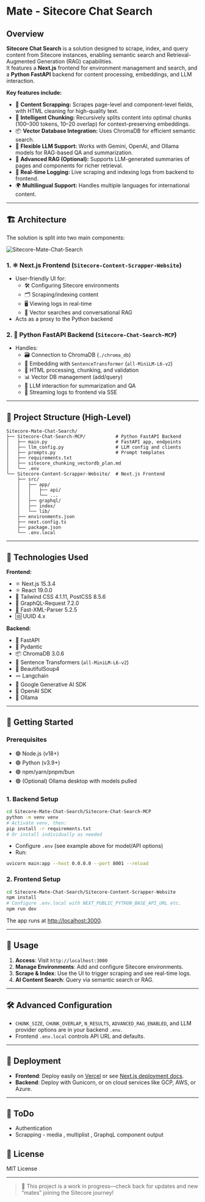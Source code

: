 # Mate - Sitecore Chat Search

## Overview

**Sitecore Chat Search** is a solution designed to scrape, index, and query content from Sitecore instances, enabling semantic search and Retrieval-Augmented Generation (RAG) capabilities.\
It features a **Next.js** frontend for environment management and search, and a **Python FastAPI** backend for content processing, embeddings, and LLM interaction.

**Key features include:**

- 🧩 **Content Scrapping:** Scrapes page-level and component-level fields, with HTML cleaning for high-quality text.
- 📏 **Intelligent Chunking:** Recursively splits content into optimal chunks (100–300 tokens, 10–20 overlap) for context-preserving embeddings.
- 📦 **Vector Database Integration:** Uses ChromaDB for efficient semantic search.
- 🤹 **Flexible LLM Support:** Works with Gemini, OpenAI, and Ollama models for RAG-based QA and summarization.
- 🚀 **Advanced RAG (Optional):** Supports LLM-generated summaries of pages and components for richer retrieval.
- 📡 **Real-time Logging:** Live scraping and indexing logs from backend to frontend.
- 🌍 **Multilingual Support:** Handles multiple languages for international content.

---

## 🏗️ Architecture

The solution is split into two main components:


![Sitecore-Mate-Chat-Search](https://github.com/user-attachments/assets/adffa7df-337b-4dcb-9a5b-ea4b631ea231)



### 1. ⚛️ Next.js Frontend (`Sitecore-Content-Scrapper-Website`)

- User-friendly UI for:
  - 🛠️ Configuring Sitecore environments
  - 🗂️ Scraping/indexing content
  - 🖥️ Viewing logs in real-time
  - 🔎 Vector searches and conversational RAG
- Acts as a proxy to the Python backend

### 2. 🐍 Python FastAPI Backend (`Sitecore-Chat-Search-MCP`)

- Handles:
  - 🗃️ Connection to ChromaDB (`./chroma_db`)
  - 🧬 Embedding with `SentenceTransformer` (`all-MiniLM-L6-v2`)
  - 🧹 HTML processing, chunking, and validation
  - 📊 Vector DB management (add/query)
  - 🧠 LLM interaction for summarization and QA
  - 🔗 Streaming logs to frontend via SSE

---

## 📂 Project Structure (High-Level)

```
Sitecore-Mate-Chat-Search/
├── Sitecore-Chat-Search-MCP/           # Python FastAPI Backend
│   ├── main.py                         # FastAPI app, endpoints
│   ├── llm_config.py                   # LLM config and clients
│   ├── prompts.py                      # Prompt templates
│   ├── requirements.txt
│   ├── sitecore_chunking_vectordb_plan.md
│   └── .env
└── Sitecore-Content-Scrapper-Website/  # Next.js Frontend
    ├── src/
    │   ├── app/
    │   │   ├── api/
    │   │   └── ...
    │   ├── graphql/
    │   ├── index/
    │   └── lib/
    ├── environments.json
    ├── next.config.ts
    ├── package.json
    └── .env.local
```

---

## 🧰 Technologies Used

**Frontend:**

- ⚛️ Next.js 15.3.4
- ⚛️ React 19.0.0
- 🎨 Tailwind CSS 4.1.11, PostCSS 8.5.6
- 🔗 GraphQL-Request 7.2.0
- 📝 Fast-XML-Parser 5.2.5
- 🆔 UUID 4.x

**Backend:**

- 🐍 FastAPI
- 📝 Pydantic
- 📦 ChromaDB 3.0.6
- 🧬 Sentence Transformers (`all-MiniLM-L6-v2`)
- 🍲 BeautifulSoup4
- 🪢 Langchain
- 🤖 Google Generative AI SDK
- 🤖 OpenAI SDK
- 🤖 Ollama

---

## 🚦 Getting Started

### Prerequisites

- 🟢 Node.js (v18+)
- 🟢 Python (v3.9+)
- 🟢 npm/yarn/pnpm/bun
- 🟢 (Optional) Ollama desktop with models pulled

### 1. Backend Setup

```bash
cd Sitecore-Mate-Chat-Search/Sitecore-Chat-Search-MCP
python -m venv venv
# Activate venv, then:
pip install -r requirements.txt
# Or install individually as needed
```

- Configure `.env` (see example above for model/API options)
- Run:

```bash
uvicorn main:app --host 0.0.0.0 --port 8001 --reload
```

### 2. Frontend Setup

```bash
cd Sitecore-Mate-Chat-Search/Sitecore-Content-Scrapper-Website
npm install
# Configure .env.local with NEXT_PUBLIC_PYTHON_BASE_API_URL etc.
npm run dev
```

The app runs at [http://localhost:3000](http://localhost:3000).

---

## 🏁 Usage

1. **Access**: Visit `http://localhost:3000`
2. **Manage Environments**: Add and configure Sitecore environments.
3. **Scrape & Index**: Use the UI to trigger scraping and see real-time logs.
4. **AI Content Search**: Query via semantic search or RAG.

---

## 🛠️ Advanced Configuration

- `CHUNK_SIZE`, `CHUNK_OVERLAP`, `N_RESULTS`, `ADVANCED_RAG_ENABLED`, and LLM provider options are in your backend `.env`.
- Frontend `.env.local` controls API URL and defaults.

---

## 🚀 Deployment

- **Frontend**: Deploy easily on [Vercel](https://vercel.com/) or see [Next.js deployment docs](https://nextjs.org/docs/app/building-your-application/deploying).
- **Backend**: Deploy with Gunicorn, or on cloud services like GCP, AWS, or Azure.

---

## 🤝 ToDo

- Authentication
- Scrapping - media , multiplist , GraphqL component output

## 📜 License

MIT License

---

> 🚧 This project is a work in progress—check back for updates and new “mates” joining the Sitecore journey!

